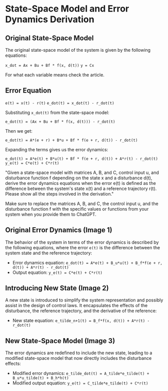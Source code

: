 # State-Space Model and Error Dynamics Derivation

## Original State-Space Model

The original state-space model of the system is given by the following equations:

`x_dot = Ax + Bu + Bf * f(x, d(t))`
`y = Cx`

For what each variable means check the article.

## Error Equation

`e(t) = x(t) - r(t)`
`e_dot(t) = x_dot(t) - r_dot(t)`

Substituting `x_dot(t)` from the state-space model:

`e_dot(t) = (Ax + Bu + Bf * f(x, d(t))) - r_dot(t)`

Then we get:

`e_dot(t) = A*(e + r) + B*u + Bf * f(e + r, d(t)) - r_dot(t)`

Expanding the terms gives us the error dynamics:

`e_dot(t) = A*e(t) + B*u(t) + Bf * f(e + r, d(t)) + A*r(t) - r_dot(t)`
`y_e(t) = C*e(t) + C*r(t)`

"Given a state-space model with matrices A, B, and C, control input u, and disturbance function f depending on the state x and a disturbance d(t), derive the error dynamics equations when the error e(t) is defined as the difference between the system's state x(t) and a reference trajectory r(t). Please show all the steps involved in the derivation."

Make sure to replace the matrices A, B, and C, the control input u, and the disturbance function f with the specific values or functions from your system when you provide them to ChatGPT.

## Original Error Dynamics (Image 1)

The behavior of the system in terms of the error dynamics is described by the following equations, where the error `e(t)` is the difference between the system state and the reference trajectory:

- Error dynamics equation: `e_dot(t) = A*e(t) + B_u*u(t) + B_f*f(e + r, d(t)) + A*r(t) - r_dot(t)`
- Output equation: `y_e(t) = C*e(t) + C*r(t)`

## Introducing New State (Image 2)

A new state is introduced to simplify the system representation and possibly assist in the design of control laws. It encapsulates the effects of the disturbance, the reference trajectory, and the derivative of the reference:

- New state equation: `e_tilde_n+1(t) = B_f*f(x, d(t)) + A*r(t) - r_dot(t)`

## New State-Space Model (Image 3)

The error dynamics are redefined to include the new state, leading to a modified state-space model that now directly includes the disturbance effects:

- Modified error dynamics: `e_tilde_dot(t) = A_tilde*e_tilde(t) + B_u*u_tilde(t) + B_h*h(t)`
- Modified output equation: `y_e(t) = C_tilde*e_tilde(t) + C*r(t)`


